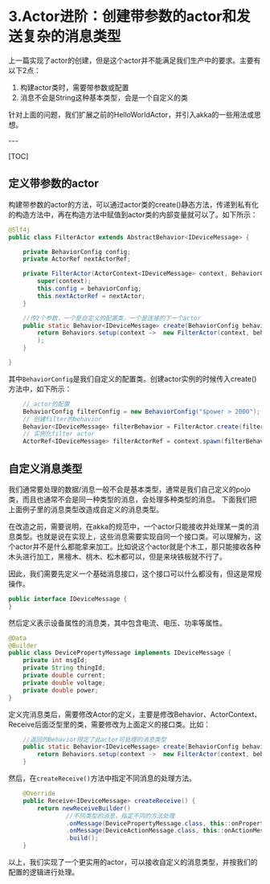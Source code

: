 # 3.Actor进阶：创建带参数的actor和发送复杂的消息类型


上一篇实现了actor的创建，但是这个actor并不能满足我们生产中的要求。主要有以下2点：

1. 构建actor类时，需要带参数或配置
2. 消息不会是String这种基本类型，会是一个自定义的类

针对上面的问题，我们扩展之前的HelloWorldActor，并引入akka的一些用法或思想。

<p id = "build"></p>
---

[TOC]

## 定义带参数的actor

构建带参数的actor的方法，可以通过actor类的create()静态方法，传递到私有化的构造方法中，再在构造方法中赋值到actor类的内部变量就可以了。如下所示：


```java
@Slf4j
public class FilterActor extends AbstractBehavior<IDeviceMessage> {

    private BehaviorConfig config;
    private ActorRef nextActorRef;

    private FilterActor(ActorContext<IDeviceMessage> context, BehaviorConfig behaviorConfig, ActorRef nextActor) {
        super(context);
        this.config = behaviorConfig;
        this.nextActorRef = nextActor;
    }

    //传2个参数，一个是自定义的配置类，一个是连接的下一个actor
    public static Behavior<IDeviceMessage> create(BehaviorConfig behaviorConfig, ActorRef nextActor) {
        return Behaviors.setup(context ->  new FilterActor(context, behaviorConfig, nextActor)
        );
    }

}
```

其中`BehaviorConfig`是我们自定义的配置类。创建actor实例的时候传入create()方法中，如下所示：


```java
    // actor的配置
    BehaviorConfig filterConfig = new BehaviorConfig("$power > 2000");
    // 创建filter的behavior
    Behavior<IDeviceMessage> filterBehavior = FilterActor.create(filterConfig, null);
    // 实例化filter actor
    ActorRef<IDeviceMessage> filterActorRef = context.spawn(filterBehavior, "Filter");
```


## 自定义消息类型

我们通常要处理的数据/消息一般不会是基本类型，通常是我们自己定义的pojo类，而且也通常不会是同一种类型的消息，会处理多种类型的消息。
下面我们把上面例子里的消息类型改造成自定义的消息类型。

在改造之前，需要说明，在akka的规范中，一个actor只能接收并处理某一类的消息类型。也就是说在实现上，这些消息需要实现自同一个接口类。可以理解为，这个actor并不是什么都能拿来加工。比如说这个actor就是个木工，那只能接收各种木头进行加工，黑檀木、桃木、松木都可以，但是来块铁板就不行了。

因此，我们需要先定义一个基础消息接口，这个接口可以什么都没有，但这是常规操作。

```java
public interface IDeviceMessage {
}
```

然后定义表示设备属性的消息类，其中包含电流、电压、功率等属性。

```java
@Data
@Builder
public class DevicePropertyMessage implements IDeviceMessage {
    private int msgId;
    private String thingId;
    private double current;
    private double voltage;
    private double power;
}
```

定义完消息类后，需要修改Actor的定义，主要是修改Behavior、ActorContext、Receive后面泛型里的类，需要修改为上面定义的接口类。比如：


```java
    //返回的Behavior限定了此actor可处理的消息类型
    public static Behavior<IDeviceMessage> create(BehaviorConfig behaviorConfig, ActorRef<IDeviceMessage> nextActor) {
        return Behaviors.setup(context ->  new FilterActor(context, behaviorConfig, nextActor));
    }
```

然后，在`createReceive()`方法中指定不同消息的处理方法。


```java
    @Override
    public Receive<IDeviceMessage> createReceive() {
        return newReceiveBuilder()
                //不同类型的消息，指定不同的方法处理
                .onMessage(DevicePropertyMessage.class, this::onPropertyMessage)
                .onMessage(DeviceActionMessage.class, this::onActionMessage)
                .build();
    }
```


以上，我们实现了一个更实用的actor，可以接收自定义的消息类型，并按我们的配置的逻辑进行处理。
